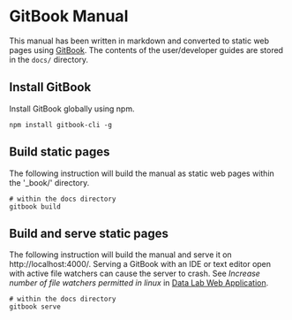# GitBook Manual
This manual has been written in markdown and converted to static web pages using
[GitBook](https://github.com/GitbookIO/gitbook/). The contents of the user/developer 
guides are stored in the `docs/` directory.

## Install GitBook
Install GitBook globally using npm.

`npm install gitbook-cli -g`

## Build static pages
The following instruction will build the manual as static web pages within the '_book/'
directory.

```
# within the docs directory
gitbook build
```

## Build and serve static pages
The following instruction will build the manual and serve it on http://localhost:4000/.
Serving a GitBook with an IDE or text editor open with active file watchers can cause
the server to crash. See _Increase number of file watchers permitted in linux_ in 
[Data Lab Web Application](../datalab-app/README.md).

```
# within the docs directory
gitbook serve
```

